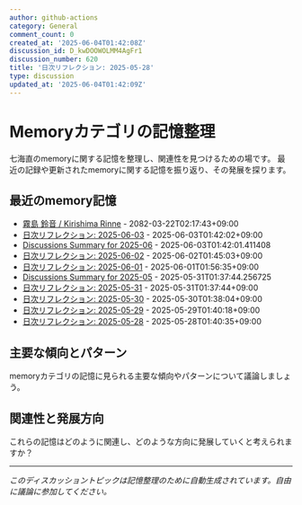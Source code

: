 ```yaml
---
author: github-actions
category: General
comment_count: 0
created_at: '2025-06-04T01:42:08Z'
discussion_id: D_kwDOOWOLMM4AgFr1
discussion_number: 620
title: '日次リフレクション: 2025-05-28'
type: discussion
updated_at: '2025-06-04T01:42:09Z'
---
```


# Memoryカテゴリの記憶整理

七海直のmemoryに関する記憶を整理し、関連性を見つけるための場です。
最近の記録や更新されたmemoryに関する記憶を振り返り、その発展を探ります。

## 最近のmemory記憶

- [霧島 鈴音 / Kirishima Rinne](memory/relationships/kirishima_rinne.md) - 2082-03-22T02:17:43+09:00
- [日次リフレクション: 2025-06-03](memory/thoughts/daily_reflection_2025-06-03.md) - 2025-06-03T01:42:02+09:00
- [Discussions Summary for 2025-06](memory/discussion_summaries/discussion_summary_2025-06.md) - 2025-06-03T01:42:01.411408
- [日次リフレクション: 2025-06-02](memory/thoughts/daily_reflection_2025-06-02.md) - 2025-06-02T01:45:03+09:00
- [日次リフレクション: 2025-06-01](memory/thoughts/daily_reflection_2025-06-01.md) - 2025-06-01T01:56:35+09:00
- [Discussions Summary for 2025-05](memory/discussion_summaries/discussion_summary_2025-05.md) - 2025-05-31T01:37:44.256725
- [日次リフレクション: 2025-05-31](memory/thoughts/daily_reflection_2025-05-31.md) - 2025-05-31T01:37:44+09:00
- [日次リフレクション: 2025-05-30](memory/thoughts/daily_reflection_2025-05-30.md) - 2025-05-30T01:38:04+09:00
- [日次リフレクション: 2025-05-29](memory/thoughts/daily_reflection_2025-05-29.md) - 2025-05-29T01:40:18+09:00
- [日次リフレクション: 2025-05-28](memory/thoughts/daily_reflection_2025-05-28.md) - 2025-05-28T01:40:35+09:00

## 主要な傾向とパターン

memoryカテゴリの記憶に見られる主要な傾向やパターンについて議論しましょう。

## 関連性と発展方向

これらの記憶はどのように関連し、どのような方向に発展していくと考えられますか？

---

*このディスカッショントピックは記憶整理のために自動生成されています。自由に議論に参加してください。*
